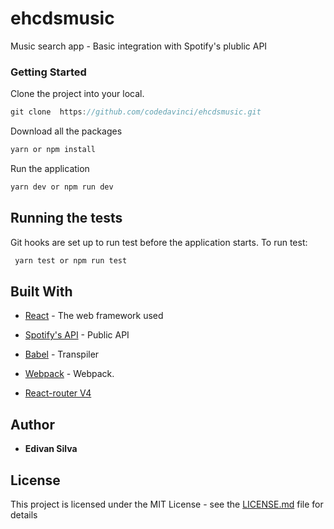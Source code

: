 # ehcdsmusic

Music search app - Basic integration with Spotify's plublic API

### Getting Started

Clone the project into your local.

```js
git clone  https://github.com/codedavinci/ehcdsmusic.git
```

Download all the packages

```js
yarn or npm install
```

Run the application

```js
yarn dev or npm run dev
```

## Running the tests

Git hooks are set up to run test before the application starts. To run test:

```js
 yarn test or npm run test
```

## Built With

- [React](https://reactjs.org/) - The web framework used

- [Spotify's API](https://developer.spotify.com/) - Public API

- [Babel](https://rometools.github.io/rome/) - Transpiler

- [Webpack](https://webpack.js.org/) - Webpack.

- [React-router V4](https://github.com/ReactTraining/react-router)

## Author

- **Edivan Silva**

## License

This project is licensed under the MIT License - see the [LICENSE.md](LICENSE) file for details
